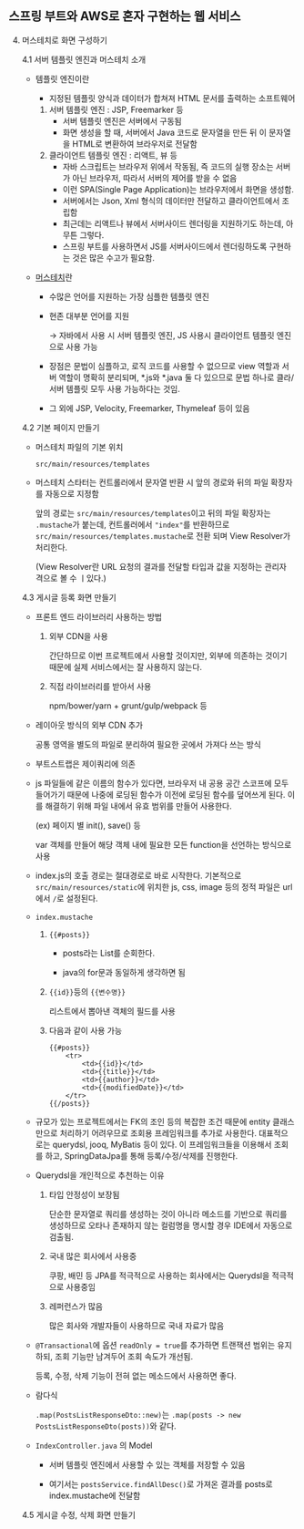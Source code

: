## 스프링 부트와 AWS로 혼자 구현하는 웹 서비스



4. 머스테치로 화면 구성하기

   4.1 서버 템플릿 엔진과 머스테치 소개

   - 템플릿 엔진이란

     - 지정된 템플릿 양식과 데이터가 합쳐져 HTML 문서를 출력하는 소프트웨어

     1. 서버 템플릿 엔진 : JSP, Freemarker 등
        - 서버 템플릿 엔진은 서버에서 구동됨
        - 화면 생성을 할 때, 서버에서 Java 코드로 문자열을 만든 뒤 이 문자열을 HTML로 변환하여 브라우저로 전달함
     2. 클라이언트 템플릿 엔진 : 리액트, 뷰 등 
        - 자바 스크립트는 브라우저 위에서 작동됨, 즉 코드의 실행 장소는 서버가 아닌 브라우저, 따라서 서버의 제어를 받을 수 없음
        - 이런 SPA(Single Page Application)는 브라우저에서 화면을 생성함. 
        - 서버에서는 Json, Xml 형식의 데이터만 전달하고 클라이언트에서 조립함
        - 최근데는 리액트나 뷰에서 서버사이드 렌더링을 지원하기도 하는데, 아무튼 그렇다.
        - 스프링 부트를 사용하면서 JS를 서버사이드에서 렌더링하도록 구현하는 것은 많은 수고가 필요함. 

   - [머스테치](http://mustache.github.io)란

     - 수많은 언어를 지원하는 가장 심플한 템플릿 엔진

     - 현존 대부분 언어를 지원 

       → 자바에서 사용 시 서버 템플릿 엔진, JS 사용시 클라이언트 템플릿 엔진으로 사용 가능

     - 장점은 문법이 심플하고, 로직 코드를 사용할 수 없으므로 view 역할과 서버 역할이 명확히 분리되며, *.js와 *.java 둘 다 있으므로 문법 하나로 클라/서버 템플릿 모두 사용 가능하다는 것임.

     - 그 외에 JSP, Velocity, Freemarker, Thymeleaf 등이 있음

       

   4.2 기본 페이지 만들기

   - 머스테치 파일의 기본 위치

     `src/main/resources/templates`

   - 머스테치 스타터는 컨트롤러에서 문자열 반환 시 앞의 경로와 뒤의 파일 확장자를 자동으로 지정함

     앞의 경로는 `src/main/resources/templates`이고 뒤의 파일 확장자는 `.mustache`가 붙는데, 컨트롤러에서 `"index"`를 반환하므로 `src/main/resources/templates.mustache`로 전환 되며 View Resolver가 처리한다.

     (View Resolver란 URL 요청의 결과를 전달할 타입과 값을 지정하는 관리자 격으로 볼 수 ㅣ있다.)

     

   4.3 게시글 등록 화면 만들기

   - 프론트 엔드 라이브러리 사용하는 방법

     1. 외부 CDN을 사용

        간단하므로 이번 프로젝트에서 사용할 것이지만, 외부에 의존하는 것이기 때문에 실제 서비스에서는 잘 사용하지 않는다. 

     2. 직접 라이브러리를 받아서 사용

        npm/bower/yarn + grunt/gulp/webpack 등

   - 레이아웃 방식의 외부 CDN 추가

     공통 영역을 별도의 파일로 분리하여 필요한 곳에서 가져다 쓰는 방식

   - 부트스트랩은 제이쿼리에 의존

   - js 파일들에 같은 이름의 함수가 있다면, 브라우저 내 공용 공간 스코프에 모두 들어가기 때문에 나중에 로딩된 함수가 이전에 로딩된 함수를 덮어쓰게 된다. 이를 해결하기 위해 파일 내에서 유효 범위를 만들어 사용한다.

     (ex) 페이지 별 init(), save() 등

     var 객체를 만들어 해당 객체 내에 필요한 모든 function을 선언하는 방식으로 사용

   - index.js의 호출 경로는 절대경로로 바로 시작한다. 기본적으로 `src/main/resources/static`에 위치한 js, css, image 등의 정적 파일은 url에서 `/`로 설정된다.

   - `index.mustache`

     1. `{{#posts}}`

        - posts라는 List를 순회한다.

        - java의 for문과 동일하게 생각하면 됨

     2. `{{id}}`등의 `{{변수명}}`

        리스트에서 뽑아낸 객체의 필드를 사용

     3. 다음과 같이 사용 가능

        ```
        {{#posts}}
            <tr>
                <td>{{id}}</td>
                <td>{{title}}</td>
                <td>{{author}}</td>
                <td>{{modifiedDate}}</td>
            </tr>
        {{/posts}}
        ```
     
   - 규모가 있는 프로젝트에서는 FK의 조인 등의 복잡한 조건 때문에 entity 클래스만으로 처리하기 어려우므로 조회용 프레임워크를 추가로 사용한다. 대표적으로는 querydsl, jooq, MyBatis 등이 있다. 이 프레임워크들을 이용해서 조회를 하고, SpringDataJpa를 통해 등록/수정/삭제를 진행한다.
   
   - Querydsl을 개인적으로 추천하는 이유
   
     1. 타입 안정성이 보장됨
   
        단순한 문자열로 쿼리를 생성하는 것이 아니라 메소드를 기반으로 쿼리를 생성하므로 오타나 존재하지 않는 컬럼명을 명시할 경우 IDE에서 자동으로 검출됨. 
   
     2. 국내 많은 회사에서 사용중
   
        쿠팡, 배민 등 JPA를 적극적으로 사용하는 회사에서는 Querydsl을 적극적으로 사용중임
   
     3. 레퍼런스가 많음
   
        많은 회사와 개발자들이 사용하므로 국내 자료가 많음
   
   - `@Transactional`에 옵션 `readOnly = true`를 추가하면 트랜잭션 범위는 유지하되, 조회 기능만 남겨두어 조회 속도가 개선됨. 
   
     등록, 수정, 삭제 기능이 전혀 없는 메소드에서 사용하면 좋다.
   
   - 람다식
   
     `.map(PostsListResponseDto::new)`는 `.map(posts -> new PostsListResponseDto(posts))`와 같다.
   
   - `IndexController.java` 의 Model
   
     - 서버 템플릿 엔진에서 사용할 수 있는 객체를 저장할 수 있음
   
     - 여기서는 `postsService.findAllDesc()`로 가져온 결과를 posts로 index.mustache에 전달함
   
       
   
   4.5 게시글 수정, 삭제 화면 만들기
   
   

